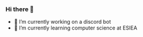 ### Hi there 👋

- 🔭 I’m currently working on a discord bot 
- 🌱 I’m currently learning computer science at ESIEA
